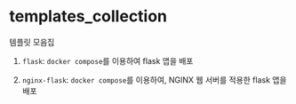 # templates_collection
템플릿 모음집

1. `flask`: `docker compose`를 이용하여 flask 앱을 배포

2. `nginx-flask`: `docker compose`를 이용하여, NGINX 웹 서버를 적용한 flask 앱을 배포